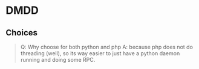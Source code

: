 # DMDD

## Choices
> Q: Why choose for both python and php
A: because php does not do threading (well), so its way easier to just have a python daemon running and doing some RPC.